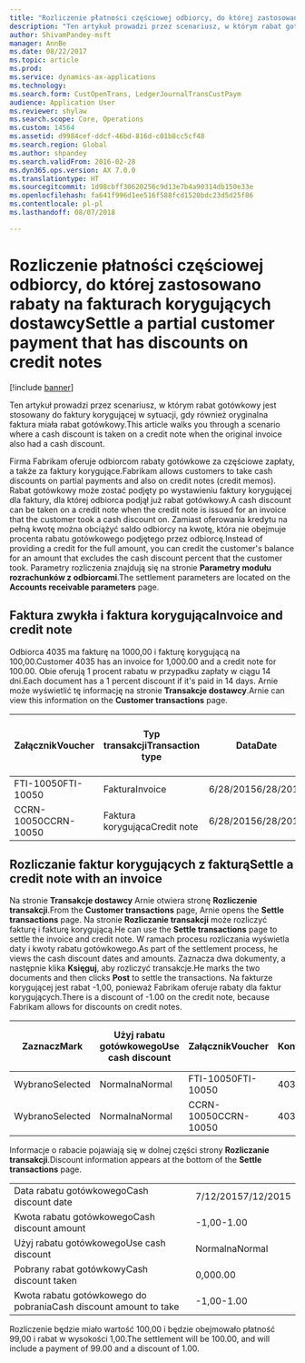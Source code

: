 ```yaml
---
title: "Rozliczenie płatności częściowej odbiorcy, do której zastosowano rabaty na fakturach korygujących dostawcy"
description: "Ten artykuł prowadzi przez scenariusz, w którym rabat gotówkowy jest stosowany do faktury korygującej w sytuacji, gdy również oryginalna faktura miała rabat gotówkowy."
author: ShivamPandey-msft
manager: AnnBe
ms.date: 08/22/2017
ms.topic: article
ms.prod: 
ms.service: dynamics-ax-applications
ms.technology: 
ms.search.form: CustOpenTrans, LedgerJournalTransCustPaym
audience: Application User
ms.reviewer: shylaw
ms.search.scope: Core, Operations
ms.custom: 14564
ms.assetid: d9984cef-ddcf-46bd-816d-c01b8cc5cf48
ms.search.region: Global
ms.author: shpandey
ms.search.validFrom: 2016-02-28
ms.dyn365.ops.version: AX 7.0.0
ms.translationtype: HT
ms.sourcegitcommit: 1d98cbff30620256c9d13e7b4a90314db150e33e
ms.openlocfilehash: fa641f996d1ee516f588fcd1520bdc23d5d25f86
ms.contentlocale: pl-pl
ms.lasthandoff: 08/07/2018

---
```


# <a name="settle-a-partial-customer-payment-that-has-discounts-on-credit-notes"></a><span data-ttu-id="9382f-103">Rozliczenie płatności częściowej odbiorcy, do której zastosowano rabaty na fakturach korygujących dostawcy</span><span class="sxs-lookup"><span data-stu-id="9382f-103">Settle a partial customer payment that has discounts on credit notes</span></span>

[!include [banner](../includes/banner.md)]

<span data-ttu-id="9382f-104">Ten artykuł prowadzi przez scenariusz, w którym rabat gotówkowy jest stosowany do faktury korygującej w sytuacji, gdy również oryginalna faktura miała rabat gotówkowy.</span><span class="sxs-lookup"><span data-stu-id="9382f-104">This article walks you through a scenario where a cash discount is taken on a credit note when the original invoice also had a cash discount.</span></span> 

<span data-ttu-id="9382f-105">Firma Fabrikam oferuje odbiorcom rabaty gotówkowe za częściowe zapłaty, a także za faktury korygujące.</span><span class="sxs-lookup"><span data-stu-id="9382f-105">Fabrikam allows customers to take cash discounts on partial payments and also on credit notes (credit memos).</span></span> <span data-ttu-id="9382f-106">Rabat gotówkowy może zostać podjęty po wystawieniu faktury korygującej dla faktury, dla której odbiorca podjął już rabat gotówkowy.</span><span class="sxs-lookup"><span data-stu-id="9382f-106">A cash discount can be taken on a credit note when the credit note is issued for an invoice that the customer took a cash discount on.</span></span> <span data-ttu-id="9382f-107">Zamiast oferowania kredytu na pełną kwotę można obciążyć saldo odbiorcy na kwotę, która nie obejmuje procenta rabatu gotówkowego podjętego przez odbiorcę.</span><span class="sxs-lookup"><span data-stu-id="9382f-107">Instead of providing a credit for the full amount, you can credit the customer's balance for an amount that excludes the cash discount percent that the customer took.</span></span> <span data-ttu-id="9382f-108">Parametry rozliczenia znajdują się na stronie **Parametry modułu rozrachunków z odbiorcami**.</span><span class="sxs-lookup"><span data-stu-id="9382f-108">The settlement parameters are located on the **Accounts receivable parameters** page.</span></span>

## <a name="invoice-and-credit-note"></a><span data-ttu-id="9382f-109">Faktura zwykła i faktura korygująca</span><span class="sxs-lookup"><span data-stu-id="9382f-109">Invoice and credit note</span></span>
<span data-ttu-id="9382f-110">Odbiorca 4035 ma fakturę na 1000,00 i fakturę korygującą na 100,00.</span><span class="sxs-lookup"><span data-stu-id="9382f-110">Customer 4035 has an invoice for 1,000.00 and a credit note for 100.00.</span></span> <span data-ttu-id="9382f-111">Obie oferują 1 procent rabatu w przypadku zapłaty w ciągu 14 dni.</span><span class="sxs-lookup"><span data-stu-id="9382f-111">Each document has a 1 percent discount if it's paid in 14 days.</span></span> <span data-ttu-id="9382f-112">Arnie może wyświetlić tę informację na stronie **Transakcje dostawcy**.</span><span class="sxs-lookup"><span data-stu-id="9382f-112">Arnie can view this information on the **Customer transactions** page.</span></span>

| <span data-ttu-id="9382f-113">Załącznik</span><span class="sxs-lookup"><span data-stu-id="9382f-113">Voucher</span></span>    | <span data-ttu-id="9382f-114">Typ transakcji</span><span class="sxs-lookup"><span data-stu-id="9382f-114">Transaction type</span></span> | <span data-ttu-id="9382f-115">Data</span><span class="sxs-lookup"><span data-stu-id="9382f-115">Date</span></span>      | <span data-ttu-id="9382f-116">Faktura</span><span class="sxs-lookup"><span data-stu-id="9382f-116">Invoice</span></span>  | <span data-ttu-id="9382f-117">Kwota debetu w walucie transakcji</span><span class="sxs-lookup"><span data-stu-id="9382f-117">Amount in transaction currency debit</span></span> | <span data-ttu-id="9382f-118">Kwota kredytu w walucie transakcji</span><span class="sxs-lookup"><span data-stu-id="9382f-118">Amount in transaction currency credit</span></span> | <span data-ttu-id="9382f-119">Saldo</span><span class="sxs-lookup"><span data-stu-id="9382f-119">Balance</span></span>  | <span data-ttu-id="9382f-120">Waluta</span><span class="sxs-lookup"><span data-stu-id="9382f-120">Currency</span></span> |
|------------|------------------|-----------|----------|--------------------------------------|---------------------------------------|----------|----------|
| <span data-ttu-id="9382f-121">FTI-10050</span><span class="sxs-lookup"><span data-stu-id="9382f-121">FTI-10050</span></span>  | <span data-ttu-id="9382f-122">Faktura</span><span class="sxs-lookup"><span data-stu-id="9382f-122">Invoice</span></span>          | <span data-ttu-id="9382f-123">6/28/2015</span><span class="sxs-lookup"><span data-stu-id="9382f-123">6/28/2015</span></span> | <span data-ttu-id="9382f-124">10050</span><span class="sxs-lookup"><span data-stu-id="9382f-124">10050</span></span>    | <span data-ttu-id="9382f-125">1000,00</span><span class="sxs-lookup"><span data-stu-id="9382f-125">1,000.00</span></span>                             |                                       | <span data-ttu-id="9382f-126">1000,00</span><span class="sxs-lookup"><span data-stu-id="9382f-126">1,000.00</span></span> | <span data-ttu-id="9382f-127">USD</span><span class="sxs-lookup"><span data-stu-id="9382f-127">USD</span></span>      |
| <span data-ttu-id="9382f-128">CCRN-10050</span><span class="sxs-lookup"><span data-stu-id="9382f-128">CCRN-10050</span></span> | <span data-ttu-id="9382f-129">Faktura korygująca</span><span class="sxs-lookup"><span data-stu-id="9382f-129">Credit note</span></span>      | <span data-ttu-id="9382f-130">6/28/2015</span><span class="sxs-lookup"><span data-stu-id="9382f-130">6/28/2015</span></span> | <span data-ttu-id="9382f-131">CR-10050</span><span class="sxs-lookup"><span data-stu-id="9382f-131">CR-10050</span></span> |                                      | <span data-ttu-id="9382f-132">100,00</span><span class="sxs-lookup"><span data-stu-id="9382f-132">100.00</span></span>                                | <span data-ttu-id="9382f-133">-100,00</span><span class="sxs-lookup"><span data-stu-id="9382f-133">-100.00</span></span>  | <span data-ttu-id="9382f-134">USD</span><span class="sxs-lookup"><span data-stu-id="9382f-134">USD</span></span>      |

## <a name="settle-a-credit-note-with-an-invoice"></a><span data-ttu-id="9382f-135">Rozliczanie faktur korygujących z fakturą</span><span class="sxs-lookup"><span data-stu-id="9382f-135">Settle a credit note with an invoice</span></span>
<span data-ttu-id="9382f-136">Na stronie **Transakcje dostawcy** Arnie otwiera stronę **Rozliczenie transakcji**.</span><span class="sxs-lookup"><span data-stu-id="9382f-136">From the **Customer transactions** page, Arnie opens the **Settle transactions** page.</span></span> <span data-ttu-id="9382f-137">Na stronie **Rozliczanie transakcji** może rozliczyć fakturę i fakturę korygującą.</span><span class="sxs-lookup"><span data-stu-id="9382f-137">He can use the **Settle transactions** page to settle the invoice and credit note.</span></span> <span data-ttu-id="9382f-138">W ramach procesu rozliczania wyświetla daty i kwoty rabatu gotówkowego.</span><span class="sxs-lookup"><span data-stu-id="9382f-138">As part of the settlement process, he views the cash discount dates and amounts.</span></span> <span data-ttu-id="9382f-139">Zaznacza dwa dokumenty, a następnie klika **Księguj**, aby rozliczyć transakcje.</span><span class="sxs-lookup"><span data-stu-id="9382f-139">He marks the two documents and then clicks **Post** to settle the transactions.</span></span> <span data-ttu-id="9382f-140">Na fakturze korygującej jest rabat -1,00, ponieważ Fabrikam oferuje rabaty dla faktur korygujących.</span><span class="sxs-lookup"><span data-stu-id="9382f-140">There is a discount of -1.00 on the credit note, because Fabrikam allows for discounts on credit notes.</span></span>

| <span data-ttu-id="9382f-141">Zaznacz</span><span class="sxs-lookup"><span data-stu-id="9382f-141">Mark</span></span>     | <span data-ttu-id="9382f-142">Użyj rabatu gotówkowego</span><span class="sxs-lookup"><span data-stu-id="9382f-142">Use cash discount</span></span> | <span data-ttu-id="9382f-143">Załącznik</span><span class="sxs-lookup"><span data-stu-id="9382f-143">Voucher</span></span>    | <span data-ttu-id="9382f-144">Konto</span><span class="sxs-lookup"><span data-stu-id="9382f-144">Account</span></span> | <span data-ttu-id="9382f-145">Data</span><span class="sxs-lookup"><span data-stu-id="9382f-145">Date</span></span>      | <span data-ttu-id="9382f-146">Data wymagalności</span><span class="sxs-lookup"><span data-stu-id="9382f-146">Due date</span></span>  | <span data-ttu-id="9382f-147">Faktura</span><span class="sxs-lookup"><span data-stu-id="9382f-147">Invoice</span></span>  | <span data-ttu-id="9382f-148">Kwota w walucie transakcji</span><span class="sxs-lookup"><span data-stu-id="9382f-148">Amount in transaction currency</span></span> | <span data-ttu-id="9382f-149">Waluta</span><span class="sxs-lookup"><span data-stu-id="9382f-149">Currency</span></span> | <span data-ttu-id="9382f-150">Kwota do rozliczenia</span><span class="sxs-lookup"><span data-stu-id="9382f-150">Amount to settle</span></span> |
|----------|-------------------|------------|---------|-----------|-----------|----------|--------------------------------|----------|------------------|
| <span data-ttu-id="9382f-151">Wybrano</span><span class="sxs-lookup"><span data-stu-id="9382f-151">Selected</span></span> | <span data-ttu-id="9382f-152">Normalna</span><span class="sxs-lookup"><span data-stu-id="9382f-152">Normal</span></span>            | <span data-ttu-id="9382f-153">FTI-10050</span><span class="sxs-lookup"><span data-stu-id="9382f-153">FTI-10050</span></span>  | <span data-ttu-id="9382f-154">4035</span><span class="sxs-lookup"><span data-stu-id="9382f-154">4035</span></span>    | <span data-ttu-id="9382f-155">6/28/2015</span><span class="sxs-lookup"><span data-stu-id="9382f-155">6/28/2015</span></span> | <span data-ttu-id="9382f-156">7/28/2015</span><span class="sxs-lookup"><span data-stu-id="9382f-156">7/28/2015</span></span> | <span data-ttu-id="9382f-157">10050</span><span class="sxs-lookup"><span data-stu-id="9382f-157">10050</span></span>    | <span data-ttu-id="9382f-158">1000,00</span><span class="sxs-lookup"><span data-stu-id="9382f-158">1,000.00</span></span>                       | <span data-ttu-id="9382f-159">USD</span><span class="sxs-lookup"><span data-stu-id="9382f-159">USD</span></span>      | <span data-ttu-id="9382f-160">990,00</span><span class="sxs-lookup"><span data-stu-id="9382f-160">990.00</span></span>           |
| <span data-ttu-id="9382f-161">Wybrano</span><span class="sxs-lookup"><span data-stu-id="9382f-161">Selected</span></span> | <span data-ttu-id="9382f-162">Normalna</span><span class="sxs-lookup"><span data-stu-id="9382f-162">Normal</span></span>            | <span data-ttu-id="9382f-163">CCRN-10050</span><span class="sxs-lookup"><span data-stu-id="9382f-163">CCRN-10050</span></span> | <span data-ttu-id="9382f-164">4035</span><span class="sxs-lookup"><span data-stu-id="9382f-164">4035</span></span>    | <span data-ttu-id="9382f-165">6/28/2015</span><span class="sxs-lookup"><span data-stu-id="9382f-165">6/28/2015</span></span> | <span data-ttu-id="9382f-166">7/28/2015</span><span class="sxs-lookup"><span data-stu-id="9382f-166">7/28/2015</span></span> | <span data-ttu-id="9382f-167">CR-10050</span><span class="sxs-lookup"><span data-stu-id="9382f-167">CR-10050</span></span> | <span data-ttu-id="9382f-168">-100,00</span><span class="sxs-lookup"><span data-stu-id="9382f-168">-100.00</span></span>                        | <span data-ttu-id="9382f-169">USD</span><span class="sxs-lookup"><span data-stu-id="9382f-169">USD</span></span>      | <span data-ttu-id="9382f-170">-99,00</span><span class="sxs-lookup"><span data-stu-id="9382f-170">-99.00</span></span>           |

<span data-ttu-id="9382f-171">Informacje o rabacie pojawiają się w dolnej części strony **Rozliczanie transakcji**.</span><span class="sxs-lookup"><span data-stu-id="9382f-171">Discount information appears at the bottom of the **Settle transactions** page.</span></span>

|                              |           |
|------------------------------|-----------|
| <span data-ttu-id="9382f-172">Data rabatu gotówkowego</span><span class="sxs-lookup"><span data-stu-id="9382f-172">Cash discount date</span></span>           | <span data-ttu-id="9382f-173">7/12/2015</span><span class="sxs-lookup"><span data-stu-id="9382f-173">7/12/2015</span></span> |
| <span data-ttu-id="9382f-174">Kwota rabatu gotówkowego</span><span class="sxs-lookup"><span data-stu-id="9382f-174">Cash discount amount</span></span>         | <span data-ttu-id="9382f-175">-1,00</span><span class="sxs-lookup"><span data-stu-id="9382f-175">-1.00</span></span>     |
| <span data-ttu-id="9382f-176">Użyj rabatu gotówkowego</span><span class="sxs-lookup"><span data-stu-id="9382f-176">Use cash discount</span></span>            | <span data-ttu-id="9382f-177">Normalna</span><span class="sxs-lookup"><span data-stu-id="9382f-177">Normal</span></span>    |
| <span data-ttu-id="9382f-178">Pobrany rabat gotówkowy</span><span class="sxs-lookup"><span data-stu-id="9382f-178">Cash discount taken</span></span>          | <span data-ttu-id="9382f-179">0,00</span><span class="sxs-lookup"><span data-stu-id="9382f-179">0.00</span></span>      |
| <span data-ttu-id="9382f-180">Kwota rabatu gotówkowego do pobrania</span><span class="sxs-lookup"><span data-stu-id="9382f-180">Cash discount amount to take</span></span> | <span data-ttu-id="9382f-181">-1,00</span><span class="sxs-lookup"><span data-stu-id="9382f-181">-1.00</span></span>     |

<span data-ttu-id="9382f-182">Rozliczenie będzie miało wartość 100,00 i będzie obejmowało płatność 99,00 i rabat w wysokości 1,00.</span><span class="sxs-lookup"><span data-stu-id="9382f-182">The settlement will be 100.00, and will include a payment of 99.00 and a discount of 1.00.</span></span>




